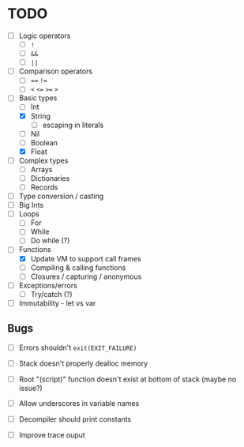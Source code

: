 # TODO

- [ ] Logic operators
    - [ ] `!`
    - [ ] `&&`
    - [ ] `||`
- [ ] Comparison operators
    - [ ] `==` `!=`
    - [ ] `<` `<=` `>=` `>`
- [ ] Basic types
    - [ ] Int
    - [x] String
        - [ ] escaping in literals
    - [ ] Nil
    - [ ] Boolean
    - [x] Float
- [ ] Complex types
    - [ ] Arrays
    - [ ] Dictionaries
    - [ ] Records
- [ ] Type conversion / casting
- [ ] Big Ints
- [ ] Loops
    - [ ] For
    - [ ] While
    - [ ] Do while (?)
- [ ] Functions
    - [x] Update VM to support call frames
    - [ ] Compiling & calling functions
    - [ ] Closures / capturing / anonymous
- [ ] Exceptions/errors
    - [ ] Try/catch (?)
- [ ] Immutability - let vs var

## Bugs

- [ ] Errors shouldn't `exit(EXIT_FAILURE)`
- [ ] Stack doesn't properly dealloc memory
- [ ] Root "(script)" function doesn't exist at bottom of stack (maybe no issue?)
- [ ] Allow underscores in variable names

- [ ] Decompiler should print constants
- [ ] Improve trace ouput
